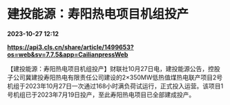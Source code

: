 # 建投能源：寿阳热电项目机组投产

**2023-10-27 12:12**

**https://api3.cls.cn/share/article/1499653?os=web&sv=7.7.5&app=CailianpressWeb**

【建投能源：寿阳热电项目机组投产】财联社10月27日电，建投能源公告，控股子公司冀建投寿阳热电有限责任公司建设的2×350MW低热值煤热电联产项目2号机组于2023年10月27日一次通过168小时满负荷试运行，正式投入运营。该项目1号机组已于2023年7月19日投产，至此寿阳热电项目已全部建成投产。
